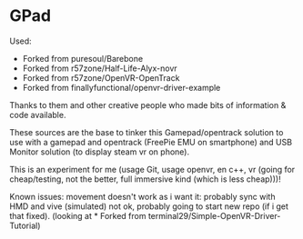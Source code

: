 # GPad

Used:
* Forked from puresoul/Barebone
* Forked from r57zone/Half-Life-Alyx-novr
* Forked from r57zone/OpenVR-OpenTrack
* Forked from finallyfunctional/openvr-driver-example

Thanks to them and other creative people who made bits of information & code available.

These sources are the base to tinker this Gamepad/opentrack solution to use with a gamepad and opentrack (FreePie EMU on smartphone) and USB Monitor solution (to display steam vr on phone).

This is an experiment for me (usage Git, usage openvr, en c++, vr (going for cheap/testing, not the better, full immersive kind (which is less cheap)))!

Known issues:
movement doesn't work as i want it: probably sync with HMD and vive (simulated) not ok, probably going to start new repo (if i get that fixed). (looking at * Forked from terminal29/Simple-OpenVR-Driver-Tutorial)

